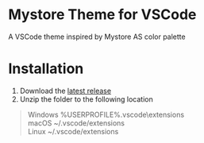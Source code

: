 # Mystore Theme for VSCode
A VSCode theme inspired by Mystore AS color palette

# Installation
1. Download the [latest release]()
2. Unzip the folder to the following location
> Windows %USERPROFILE%\.vscode\extensions  
> macOS ~/.vscode/extensions  
> Linux ~/.vscode/extensions  
